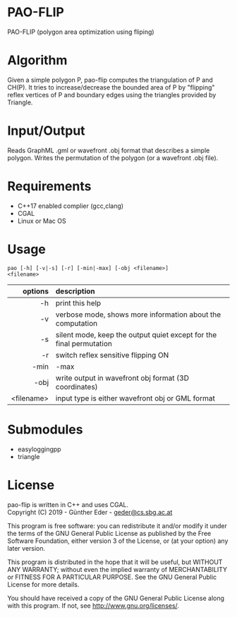 # PAO-FLIP

PAO-FLIP (polygon area optimization using fliping) 

# Algorithm

Given a simple polygon P, pao-flip computes the triangulation of P and CH(P). It tries to increase/decrease the bounded area of P by "flipping" reflex vertices of P and boundary edges using the triangles provided by Triangle. 

# Input/Output

Reads GraphML .gml or  wavefront .obj format that describes a simple polygon. Writes the permutation of the polygon (or
a wavefront .obj file).

# Requirements 
- C++17 enabled complier (gcc,clang)
- CGAL 
- Linux or Mac OS


# Usage

<code>pao [-h] [-v|-s] [-r] [-min|-max] [-obj &lt;filename&gt;] &lt;filename&gt;</code>

| options        | description           |
| -------------:|:------------- |
|  -h           |         print this help |
|  -v           |         verbose mode, shows more information about the computation |
|  -s           |         silent mode, keep the output quiet except for the final permutation |
|  -r           |         switch reflex sensitive flipping ON |
|  -min|-max    |         computes a smaller/larger poylgon (default max) |
|  -obj      |            write output in wavefront obj format (3D coordinates) |
|  &lt;filename&gt; |           input type is either wavefront obj or GML format |

# Submodules

- easyloggingpp
- triangle 

# License
pao-flip is written in C++ and uses CGAL.  
Copyright (C) 2019 - Günther Eder - geder@cs.sbg.ac.at

This program is free software: you can redistribute it and/or modify
it under the terms of the GNU General Public License as published by
the Free Software Foundation, either version 3 of the License, or
(at your option) any later version.

This program is distributed in the hope that it will be useful,
but WITHOUT ANY WARRANTY; without even the implied warranty of
MERCHANTABILITY or FITNESS FOR A PARTICULAR PURPOSE.  See the
GNU General Public License for more details.

You should have received a copy of the GNU General Public License
along with this program.  If not, see <http://www.gnu.org/licenses/>.
